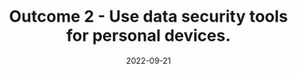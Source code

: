 ---
layout: post
date: 2022-09-21
categories: [Data Security,Week 3,Data Breach]
tags: [data ,breach,security]
title:  "Outcome 2 - Use data security tools for personal devices."
---